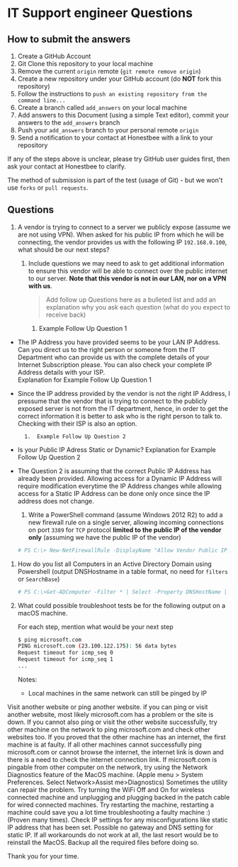 # IT Support engineer Questions


## How to submit the answers

1. Create a GitHub Account
1. Git Clone this repository to your local machine
1. Remove the current `origin` remote (`git remote remove origin`)
1. Create a new repository under your GitHub account (do **NOT** fork this repository)
1. Follow the instructions to `push an existing repository from the command line...`
1. Create a branch called `add_answers` on your local machine
1. Add answers to this Document (using a simple Text editor), commit your answers to the `add_answers` branch
1. Push your `add_answers` branch to your personal remote `origin`
1. Send a notification to your contact at Honestbee with a link to your repository

If any of the steps above is unclear, please try GitHub user guides first, then ask your contact at Honestbee to clarify. 

The method of submission is part of the test (usage of Git) - but we won't use `forks` or `pull requests`. 

## Questions

1.  A vendor is trying to connect to a server we publicly expose (assume we are not using VPN). When asked for his public IP from which he will be connecting, the vendor provides us with the following IP `192.168.0.100`, what should be our next steps? 

    1.  Include questions we may need to ask to get additional information to ensure this vendor will be able to connect over the public internet to our server. __Note that this vendor is not in our LAN, nor on a VPN with us__.

        > Add follow up Questions here as a bulleted list and add an explanation why you ask each question (what do you expect to receive back)

        1.  Example Follow Up Question 1

 - The IP Address you have provided seems to be your LAN IP Address. Can you direct us to the right person or someone from the IT Department who can  provide us with the complete details of your Internet Subscription please. You can also check your complete IP Address details with your ISP.  
            Explanation for Example Follow Up Question 1
        
- Since the IP address provided by the vendor is not the right IP Address, I pressume that the vendor that is trying to connect to the publicly exposed  server is not from the IT department, hence, in order to get the correct information it is better to ask who is the right person to talk to. Checking  with their ISP is also an option.

        1.  Example Follow Up Question 2
        
- Is your Public IP Adress Static or Dynamic? 
Explanation for Example Follow Up Question 2
- The Question 2 is assuming that the correct Public IP Address has already been provided. Allowing access for a Dynamic IP Address will require  modification everytime the IP Address changes while allowing access for a Static IP Address can be done only once since the IP address does not  change.


    1.  Write a PowerShell command (assume Windows 2012 R2) to add a new firewall rule on a single server, allowing incoming connections on port `3389` for `TCP` protocol __limited to the public IP of the vendor only__ (assuming we have the public IP of the vendor)

    ```powershell
    # PS C:\> New-NetFirewallRule -DisplayName "Allow Vendor Public IP Address on TCP  Port 3389" -Direction Inbound -Action Allow -RemoteAddress 192.30.255.113 -Protocol TCP -LocalPort 3389 
    ```

1.  How do you list all Computers in an Active Directory Domain using Powershell (output DNSHostname in a table format, no need for `filters` or `SearchBase`)

    ```powershell
    # PS C:\>Get-ADComputer -Filter * | Select -Property DNSHostName | Export-CSV "C:\AllComputer.csv"
    ```

1.  What could possible troubleshoot tests be for the following output on a macOS machine. 
    
    For each step, mention what would be your next step

    ```bash
    $ ping microsoft.com
    PING microsoft.com (23.100.122.175): 56 data bytes
    Request timeout for icmp_seq 0
    Request timeout for icmp_seq 1
    ...
    ```

    Notes:

    -   Local machines in the same network can still be pinged by IP


Visit another website or ping another website. if you can ping or visit another website, most likely microsoft.com has a problem or the site is down.
If you cannot also ping or visit the other website successfully, try other machine on the network to ping microsoft.com and check other websites too. If you proved that the other machine has an internet, the first machine is at faulty. If all other machines cannot successfully ping microsoft.com or cannot browse the internet, the internet link is down and there is a need to check the internet connection link.
If microsoft.com is pingable from other computer on the network, try using the Network Diagnostics  feature of the MacOS machine. (Apple menu > System Preferences. Select Network>Assist me>Diagnostics) Sometimes the utility can repair the problem.
Try turning the WiFi Off and On for wireless connected machine and unplugging and plugging backed in the patch cable for wired connected machines.
Try restarting the machine, restarting a machine could save you a lot time troubleshooting a faulty machine :) (Proven many times).
Check IP settings for any misconfigurations like static IP address that has been set. Possible no gateway and DNS setting for static IP.
If all workarounds do not work at all, the last resort would be to reinstall the MacOS. Backup all the required files before doing so.


Thank you for your time.
